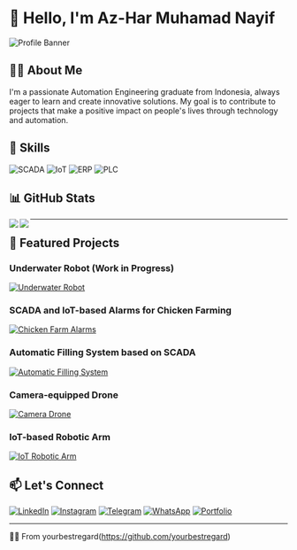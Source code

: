 # 👋 Hello, I'm Az-Har Muhamad Nayif 

![Profile Banner](https://via.placeholder.com/1500x500)

## 👨‍💻 About Me

I'm a passionate Automation Engineering graduate from Indonesia, always eager to learn and create innovative solutions. My goal is to contribute to projects that make a positive impact on people's lives through technology and automation.

## 🚀 Skills

![SCADA](https://img.shields.io/badge/-SCADA-007ACC?style=flat-square&logo=industry&logoColor=white)
![IoT](https://img.shields.io/badge/-IoT-FF6F00?style=flat-square&logo=internetofthings&logoColor=white)
![ERP](https://img.shields.io/badge/-ERP-4A154B?style=flat-square&logo=sap&logoColor=white)
![PLC](https://img.shields.io/badge/-PLC-FF4088?style=flat-square&logo=siemens&logoColor=white)

## 📊 GitHub Stats

<img align="left" src="https://github-readme-stats.vercel.app/api?username=yourbestregard&show_icons=true&theme=radical" />
<img align="left" src="https://github-readme-stats.vercel.app/api/top-langs/?username=yourbestregard&layout=compact&theme=radical" />

---

## 🌟 Featured Projects

### Underwater Robot (Work in Progress)
[![Underwater Robot](https://github-readme-stats.vercel.app/api/pin/?username=yourusername&repo=underwater-robot&theme=dark)](https://github.com/yourusername/underwater-robot)

### SCADA and IoT-based Alarms for Chicken Farming
[![Chicken Farm Alarms](https://github-readme-stats.vercel.app/api/pin/?username=yourusername&repo=chicken-farm-alarms&theme=dark)](https://github.com/yourusername/chicken-farm-alarms)

### Automatic Filling System based on SCADA
[![Automatic Filling System](https://github-readme-stats.vercel.app/api/pin/?username=yourusername&repo=automatic-filling-system&theme=dark)](https://github.com/yourusername/automatic-filling-system)

### Camera-equipped Drone
[![Camera Drone](https://github-readme-stats.vercel.app/api/pin/?username=yourusername&repo=camera-drone&theme=dark)](https://github.com/yourusername/camera-drone)

### IoT-based Robotic Arm
[![IoT Robotic Arm](https://github-readme-stats.vercel.app/api/pin/?username=yourusername&repo=iot-robotic-arm&theme=dark)](https://github.com/yourusername/iot-robotic-arm)

## 📫 Let's Connect

[![LinkedIn](https://img.shields.io/badge/-LinkedIn-0077B5?style=flat-square&logo=LinkedIn&logoColor=white)](https://www.linkedin.com/in/az-har-muhamad-nayif/)
[![Instagram](https://img.shields.io/badge/-Instagram-E4405F?style=flat-square&logo=Instagram&logoColor=white)](https://www.instagram.com/azmunaa/)
[![Telegram](https://img.shields.io/badge/-Telegram-2CA5E0?style=flat-square&logo=Telegram&logoColor=white)](https://t.me/yourbestregard)
[![WhatsApp](https://img.shields.io/badge/-WhatsApp-25D366?style=flat-square&logo=WhatsApp&logoColor=white)](https://wa.me/6289637959933)
[![Portfolio](https://img.shields.io/badge/-Portfolio-000000?style=flat-square&logo=About.me&logoColor=white)](https://yourportfolio.com)

---

🫰🏻 From yourbestregard(https://github.com/yourbestregard)

